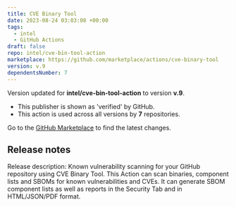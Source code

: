 ```yaml
---
title: CVE Binary Tool
date: 2023-08-24 03:03:08 +00:00
tags:
  - intel
  - GitHub Actions
draft: false
repo: intel/cve-bin-tool-action
marketplace: https://github.com/marketplace/actions/cve-binary-tool
version: v.9
dependentsNumber: 7
---
```



Version updated for **intel/cve-bin-tool-action** to version **v.9**.
- This publisher is shown as 'verified' by GitHub.
- This action is used across all versions by **7** repositories.

Go to the [GitHub Marketplace](https://github.com/marketplace/actions/cve-binary-tool) to find the latest changes.

## Release notes

Release description: Known vulnerability scanning for your GitHub repository using CVE Binary Tool. This Action can scan binaries, component lists and SBOMs for known vulnerabilities and CVEs. It can generate SBOM component lists as well as reports in the Security Tab and in HTML/JSON/PDF format.

